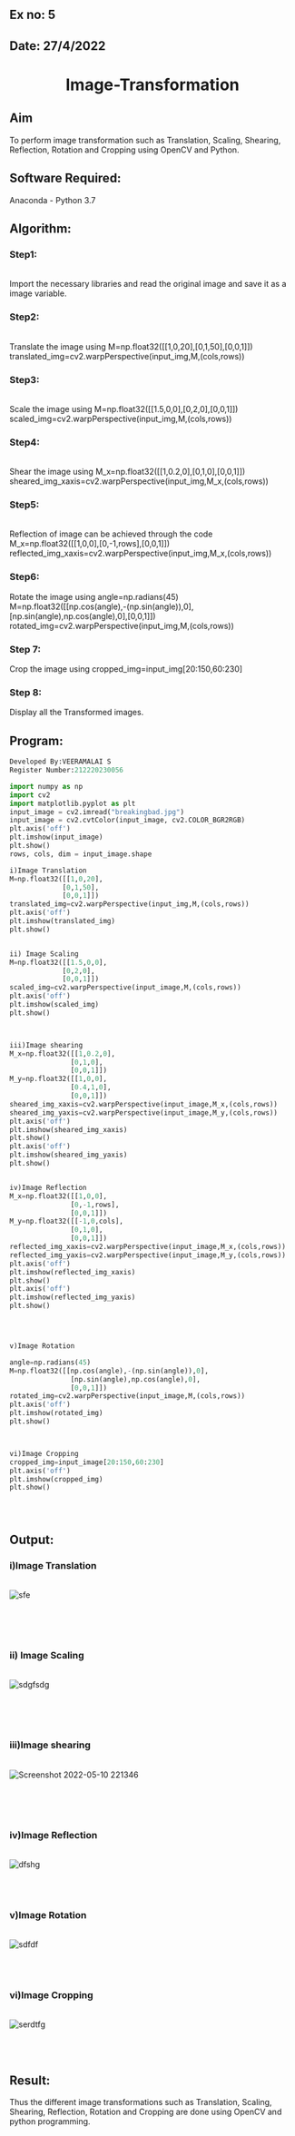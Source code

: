 ## Ex no: 5
## Date: 27/4/2022
# <p align="center">Image-Transformation
## Aim
To perform image transformation such as Translation, Scaling, Shearing, Reflection, Rotation and Cropping using OpenCV and Python.

## Software Required:
Anaconda - Python 3.7

## Algorithm:
### Step1:
<br>Import the necessary libraries and read the original image and save it as a image variable.

### Step2:
<br>Translate the image using
M=np.float32([[1,0,20],[0,1,50],[0,0,1]])
translated_img=cv2.warpPerspective(input_img,M,(cols,rows))

### Step3:
<br>Scale the image using
M=np.float32([[1.5,0,0],[0,2,0],[0,0,1]])
scaled_img=cv2.warpPerspective(input_img,M,(cols,rows))

### Step4:
<br>Shear the image using
M_x=np.float32([[1,0.2,0],[0,1,0],[0,0,1]])
sheared_img_xaxis=cv2.warpPerspective(input_img,M_x,(cols,rows))

### Step5:
<br>Reflection of image can be achieved through the code
M_x=np.float32([[1,0,0],[0,-1,rows],[0,0,1]])
reflected_img_xaxis=cv2.warpPerspective(input_img,M_x,(cols,rows))

### Step6:
Rotate the image using
angle=np.radians(45)
M=np.float32([[np.cos(angle),-(np.sin(angle)),0],[np.sin(angle),np.cos(angle),0],[0,0,1]])
rotated_img=cv2.warpPerspective(input_img,M,(cols,rows))

### Step 7:
Crop the image using
cropped_img=input_img[20:150,60:230]

### Step 8:
Display all the Transformed images.

## Program:
```python
Developed By:VEERAMALAI S
Register Number:212220230056

import numpy as np
import cv2
import matplotlib.pyplot as plt
input_image = cv2.imread("breakingbad.jpg")
input_image = cv2.cvtColor(input_image, cv2.COLOR_BGR2RGB)
plt.axis('off')
plt.imshow(input_image)
plt.show()
rows, cols, dim = input_image.shape

i)Image Translation
M=np.float32([[1,0,20],
             [0,1,50],
             [0,0,1]])
translated_img=cv2.warpPerspective(input_img,M,(cols,rows))
plt.axis('off')
plt.imshow(translated_img)
plt.show()


ii) Image Scaling
M=np.float32([[1.5,0,0],
             [0,2,0],
             [0,0,1]])
scaled_img=cv2.warpPerspective(input_image,M,(cols,rows))
plt.axis('off')
plt.imshow(scaled_img)
plt.show()



iii)Image shearing
M_x=np.float32([[1,0.2,0],
               [0,1,0],
               [0,0,1]])
M_y=np.float32([[1,0,0],
               [0.4,1,0],
               [0,0,1]])
sheared_img_xaxis=cv2.warpPerspective(input_image,M_x,(cols,rows))
sheared_img_yaxis=cv2.warpPerspective(input_image,M_y,(cols,rows))
plt.axis('off')
plt.imshow(sheared_img_xaxis)
plt.show()
plt.axis('off')
plt.imshow(sheared_img_yaxis)
plt.show()


iv)Image Reflection
M_x=np.float32([[1,0,0],
               [0,-1,rows],
               [0,0,1]])
M_y=np.float32([[-1,0,cols],
               [0,1,0],
               [0,0,1]])
reflected_img_xaxis=cv2.warpPerspective(input_image,M_x,(cols,rows))
reflected_img_yaxis=cv2.warpPerspective(input_image,M_y,(cols,rows))
plt.axis('off')
plt.imshow(reflected_img_xaxis)
plt.show()
plt.axis('off')
plt.imshow(reflected_img_yaxis)
plt.show()




v)Image Rotation

angle=np.radians(45)
M=np.float32([[np.cos(angle),-(np.sin(angle)),0],
               [np.sin(angle),np.cos(angle),0],
               [0,0,1]])
rotated_img=cv2.warpPerspective(input_image,M,(cols,rows))
plt.axis('off')
plt.imshow(rotated_img)
plt.show()



vi)Image Cropping
cropped_img=input_image[20:150,60:230]
plt.axis('off')
plt.imshow(cropped_img)
plt.show()





```
## Output:
### i)Image Translation
<br>![sfe](https://user-images.githubusercontent.com/75234790/167680731-d4062122-66e1-416e-b1c1-85d247821741.png)

<br>
<br>
<br>

### ii) Image Scaling
<br>![sdgfsdg](https://user-images.githubusercontent.com/75234790/167680738-e0a7bb9a-77e8-4405-a191-6d96705a86f7.png)

<br>
<br>
<br>


### iii)Image shearing
<br>![Screenshot 2022-05-10 221346](https://user-images.githubusercontent.com/75234790/167680776-7c2cc6b4-e5b3-41c9-9c7d-9c9a1decad58.png)

<br>
<br>
<br>


### iv)Image Reflection
<br>![dfshg](https://user-images.githubusercontent.com/75234790/167680791-bc4d6623-f42e-44d8-a8cb-9d4d92d15154.png)

<br>
<br>



### v)Image Rotation
<br>![sdfdf](https://user-images.githubusercontent.com/75234790/167680817-5f672b3a-fa22-4472-89ad-e1ae30720103.png)

<br>
<br>



### vi)Image Cropping
<br>![serdtfg](https://user-images.githubusercontent.com/75234790/167680831-210d961b-1840-4408-9932-b345ff2bc58d.png)

<br>
<br>




## Result: 

Thus the different image transformations such as Translation, Scaling, Shearing, Reflection, Rotation and Cropping are done using OpenCV and python programming.
